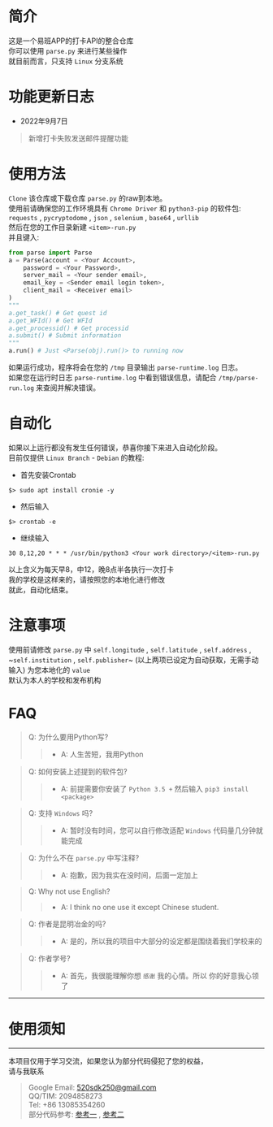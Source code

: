 # 简介
这是一个易班APP的打卡API的整合仓库<br>
你可以使用 `parse.py` 来进行某些操作<br>
就目前而言，只支持 `Linux` 分支系统<br>

# 功能更新日志
- 2022年9月7日
> 新增打卡失败发送邮件提醒功能

# 使用方法
`Clone` 该仓库或下载仓库 `parse.py` 的raw到本地。<br>
使用前请确保您的工作环境具有 `Chrome Driver` 和
`python3-pip` 的软件包: `requests` , `pycryptodome` , `json` ,
`selenium` , `base64` , `urllib` <br>
然后在您的工作目录新建 `<item>-run.py` <br>
并且键入: <br>
```python
from parse import Parse
a = Parse(account = <Your Account>,
	password = <Your Password>,
	server_mail = <Your sender email>,
	email_key = <Sender email login token>,
	client_mail = <Receiver email>
)
"""
a.get_task() # Get quest id
a.get_WFId() # Get WFId
a.get_processid() # Get processid
a.submit() # Submit information
"""
a.run() # Just <Parse(obj).run()> to running now
```
如果运行成功，程序将会在您的 `/tmp` 目录输出 `parse-runtime.log` 日志。<br>
如果您在运行时日志 `parse-runtime.log` 中看到错误信息，请配合 `/tmp/parse-run.log`
来查阅并解决错误。<br>

# 自动化
如果以上运行都没有发生任何错误，恭喜你接下来进入自动化阶段。<br>
目前仅提供 `Linux Branch` - `Debian` 的教程:<br>
- 首先安装Crontab
```shell
$> sudo apt install cronie -y
```
- 然后输入<br>
```shell
$> crontab -e
```
- 继续输入<br>
```shell
30 8,12,20 * * * /usr/bin/python3 <Your work directory>/<item>-run.py
```
以上含义为每天早8，中12，晚8点半各执行一次打卡<br>
我的学校是这样来的，请按照您的本地化进行修改<br>
就此，自动化结束。<br>

# 注意事项
使用前请修改 `parse.py` 中 `self.longitude` , `self.latitude` , `self.address` , ~`self.institution`
, `self.publisher`~ (以上两项已设定为自动获取，无需手动输入) 为您本地化的 `value` <br>
默认为本人的学校和发布机构<br>

# FAQ
> Q: 为什么要用Python写?
>> - A: 人生苦短，我用Python

> Q: 如何安装上述提到的软件包?
>> - A: 前提需要你安装了 `Python 3.5 +` 然后输入 `pip3 install <package>`

> Q: 支持 `Windows` 吗?
>> - A: 暂时没有时间，您可以自行修改适配 `Windows` 代码量几分钟就能完成

> Q: 为什么不在 `parse.py` 中写注释?
>> - A: 抱歉，因为我实在没时间，后面一定加上

> Q: Why not use English?
>> - A: I think no one use it except Chinese student.

> Q: 作者是昆明冶金的吗?
>> - A: 是的，所以我的项目中大部分的设定都是围绕着我们学校来的

> Q: 作者学号?
>> - A: 首先，我很能理解你想 `感谢` 我的心情。所以 你的好意我心领了

---
# 使用须知
---
本项目仅用于学习交流，如果您认为部分代码侵犯了您的权益，<br>
请与我联系
> Google Email: 520sdk250@gmail.com<br>
> QQ/TIM: 2094858273<br>
> Tel: +86 13085354260<br>
部分代码参考: [参考一](https://www.programminghunter.com/article/39181948028/) ,
[参考二](https://gitee.com/ye-qiuming/nnu_yiban)